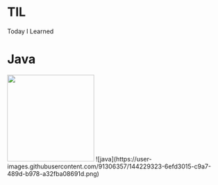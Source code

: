 # TIL
Today I Learned

# Java
<img src="images/java.png" width="200">
![java](https://user-images.githubusercontent.com/91306357/144229323-6efd3015-c9a7-489d-b978-a32fba08691d.png)
